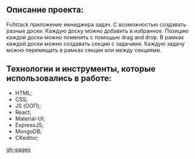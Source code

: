 ## Описание проекта:

Fullstack приложение менеджера задач. С возможностью создавать разные доски. Каждую доску можно добавить в избранное. Позицию каждой доски можно поменять с помощью drag and drop. В рамках каждой доски можно создавать секции с задачами. Каждую задачу можно перемещать в рамках секции или между секциями.

## Технологии и инструменты, которые использовались в работе:

- HTML;
- CSS;
- JS (ООП);
- React;
- Material-UI;
- ExpressJS;
- MongoDB;
- CKeditor;

[gh-pages](https://ieasyjet.github.io/kanban/)

